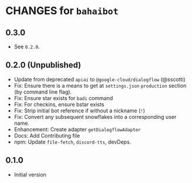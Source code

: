# CHANGES for `bahaibot`

## 0.3.0

- See `0.2.0`.

## 0.2.0 (Unpublished)

- Update from deprecated `apiai` to `@google-cloud/dialogflow` (@sscotti)
- Fix: Ensure there is a means to get at `settings.json` `production` section
  (by command line flag).
- Fix: Ensure star exists for `badi` command
- Fix: For checkins, ensure bstar exists
- Fix: Strip initial bot reference if without a nickname (`!`)
- Fix: Convert any subsequent snowflakes into a corresponding user name.
- Enhancement: Create adapter `getDialogflowAdapter`
- Docs: Add Contributing file
- npm: Update `file-fetch`, `discord-tts`, devDeps.

## 0.1.0

- Initial version

